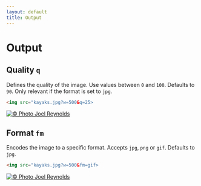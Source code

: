 ```yaml
---
layout: default
title: Output
---
```


# Output

## Quality `q`

Defines the quality of the image. Use values between `0` and `100`. Defaults to `90`. Only relevant if the format is set to `jpg`.

```html
<img src="kayaks.jpg?w=500&q=25>
```

[![© Photo Joel Reynolds](https://glide.herokuapp.com/0.3/kayaks.jpg?w=500&q=25)](https://glide.herokuapp.com/0.3/kayaks.jpg?w=500&q=25)

## Format `fm`

Encodes the image to a specific format. Accepts `jpg`, `png` or `gif`. Defaults to `jpg`.

```html
<img src="kayaks.jpg?w=500&fm=gif>
```

[![© Photo Joel Reynolds](https://glide.herokuapp.com/0.3/kayaks.jpg?w=500&fm=gif)](https://glide.herokuapp.com/0.3/kayaks.jpg?w=500&fm=gif)

